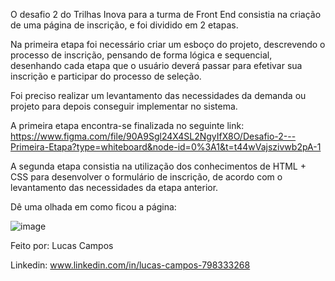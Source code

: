 O desafio 2 do Trilhas Inova para a turma de Front End consistia na criação de uma página de inscrição, e foi dividido em 2 etapas.

Na primeira etapa foi necessário criar um esboço do projeto, descrevendo o processo de inscrição, pensando de forma lógica e sequencial, desenhando cada etapa que o usuário deverá passar para efetivar sua inscrição e participar do processo de seleção.

Foi preciso realizar um levantamento das necessidades da demanda ou projeto para depois conseguir implementar no sistema. 

A primeira etapa encontra-se finalizada no seguinte link:
https://www.figma.com/file/90A9Sgl24X4SL2NgyIfX8O/Desafio-2---Primeira-Etapa?type=whiteboard&node-id=0%3A1&t=t44wVajszivwb2pA-1

A segunda etapa consistia na utilização dos conhecimentos de HTML + CSS para desenvolver o formulário de inscrição, de acordo com o levantamento das necessidades da etapa anterior. 

Dê uma olhada em como ficou a página:

![image](https://github.com/lucasllsc/desafio2-trilhas-inova/assets/93744367/5e051660-e2fc-409a-9b7a-36aadbd0cb28)

Feito por: Lucas Campos

Linkedin: www.linkedin.com/in/lucas-campos-798333268
